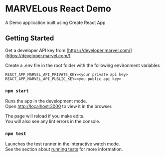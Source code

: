 # MARVELous React Demo

A Demo application built using Create React App

## Getting Started

Get a developer API key from [https://developer.marvel.com/](https://developer.marvel.com/)

Create a .env file in the root folder with the following environment variables

```
REACT_APP_MARVEL_API_PRIVATE_KEY=<your private api key>
REACT_APP_MARVEL_API_PUBLIC_KEY=<you public api key>
```


### `npm start`

Runs the app in the development mode.\
Open [http://localhost:3000](http://localhost:3000) to view it in the browser.

The page will reload if you make edits.\
You will also see any lint errors in the console.

### `npm test`

Launches the test runner in the interactive watch mode.\
See the section about [running tests](https://facebook.github.io/create-react-app/docs/running-tests) for more information.

